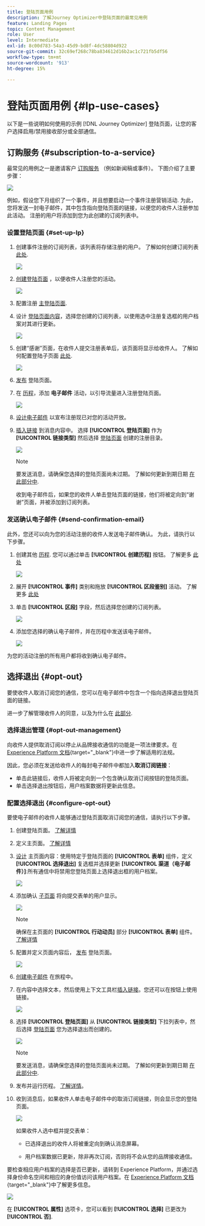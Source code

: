 ```yaml
---
title: 登陆页面用例
description: 了解Journey Optimizer中登陆页面的最常见用例
feature: Landing Pages
topic: Content Management
role: User
level: Intermediate
exl-id: 8c00d783-54a3-45d9-bd8f-4dc58804d922
source-git-commit: 32c69ef268c78ba834612d16b2ac1c721fb5df56
workflow-type: tm+mt
source-wordcount: '913'
ht-degree: 15%

---
```


# 登陆页面用例 {#lp-use-cases}

以下是一些说明如何使用的示例 [!DNL Journey Optimizer] 登陆页面，让您的客户选择启用/禁用接收部分或全部通信。

## 订购服务 {#subscription-to-a-service}

最常见的用例之一是邀请客户 [订购服务](subscription-list.md) （例如新闻稿或事件）。 下图介绍了主要步骤：

![](assets/lp_subscription-uc.png)

例如，假设您下月组织了一个事件，并且想要启动一个事件注册营销活动<!--to keep your customers that are interested updated on that event-->. 为此，您将发送一封电子邮件，其中包含指向登陆页面的链接，以便您的收件人注册参加此活动。 注册的用户将添加到您为此创建的订阅列表中。

### 设置登陆页面 {#set-up-lp}

1. 创建事件注册的订阅列表，该列表将存储注册的用户。 了解如何创建订阅列表 [此处](subscription-list.md#define-subscription-list).

   ![](assets/lp_subscription-uc-list.png)

1. [创建登陆页面](create-lp.md) ，以便收件人注册您的活动。

   ![](assets/lp_create-lp-details.png)

1. 配置注册 [主登陆页面](create-lp.md#configure-primary-page).

1. 设计 [登陆页面内容](design-lp.md)，选择您创建的订阅列表，以使用选中注册复选框的用户档案对其进行更新。

   ![](assets/lp_subscription-uc-lp-list.png)

1. 创建“感谢”页面，在收件人提交注册表单后，该页面将显示给收件人。 了解如何配置登陆子页面 [此处](create-lp.md#configure-subpages).

   ![](assets/lp_subscription-uc-thanks.png)

1. [发布](create-lp.md#publish) 登陆页面。

1. 在 [历程](../building-journeys/journey.md)，添加 **电子邮件** 活动，以引导流量进入注册登陆页面。

   ![](assets/lp_subscription-uc-journey.png)

1. [设计电子邮件](../messages/get-started-content.md) 以宣布注册现已对您的活动开放。

1. [插入链接](../design/message-tracking.md#insert-links) 到消息内容中。 选择 **[!UICONTROL 登陆页面]** 作为 **[!UICONTROL 链接类型]** 然后选择 [登陆页面](create-lp.md#configure-primary-page) 创建的注册目录。

   ![](assets/lp_subscription-uc-link.png)

   >[!NOTE]
   >
   >要发送消息，请确保您选择的登陆页面尚未过期。 了解如何更新到期日期 [在此部分中](create-lp.md#configure-primary-page).

   收到电子邮件后，如果您的收件人单击登陆页面的链接，他们将被定向到“谢谢”页面，并被添加到订阅列表。

### 发送确认电子邮件 {#send-confirmation-email}

此外，您还可以向为您的活动注册的收件人发送电子邮件确认。 为此，请执行以下步骤。

1. 创建其他 [历程](../building-journeys/journey.md). 您可以通过单击 **[!UICONTROL 创建历程]** 按钮。 了解更多 [此处](create-lp.md#configure-primary-page)

   ![](assets/lp_subscription-uc-create-journey.png)

1. 展开 **[!UICONTROL 事件]** 类别和拖放 **[!UICONTROL 区段鉴别]** 活动。 了解更多 [此处](../building-journeys/segment-qualification-events.md)

1. 单击 **[!UICONTROL 区段]** 字段，然后选择您创建的订阅列表。

   ![](assets/lp_subscription-uc-confirm-journey.png)

1. 添加您选择的确认电子邮件，并在历程中发送该电子邮件。

   ![](assets/lp_subscription-uc-confirm-email.png)

为您的活动注册的所有用户都将收到确认电子邮件。

<!--The event registration's subscription list tracks the profiles who registered and you can send them targeted event updates.-->

## 选择退出 {#opt-out}

要使收件人取消订阅您的通信，您可以在电子邮件中包含一个指向选择退出登陆页面的链接。

进一步了解管理收件人的同意，以及为什么在 [此部分](../privacy/opt-out.md).

### 选择退出管理 {#opt-out-management}

向收件人提供取消订阅以停止从品牌接收通信的功能是一项法律要求。在 [Experience Platform 文档](https://experienceleague.adobe.com/docs/experience-platform/privacy/regulations/overview.html?lang=zh-Hans#regulations){target=&quot;_blank&quot;}中进一步了解适用的法规。

因此，您必须在发送给收件人的每封电子邮件中都加入&#x200B;**取消订阅链接**：

* 单击此链接后，收件人将被定向到一个包含确认取消订阅按钮的登陆页面。
* 单击选择退出按钮后，用户档案数据将更新此信息。

### 配置选择退出 {#configure-opt-out}

要使电子邮件的收件人能够通过登陆页面取消订阅您的通信，请执行以下步骤。

1. 创建登陆页面。 [了解详情](create-lp.md)

1. 定义主页面。 [了解详情](create-lp.md#configure-primary-page)

1. [设计](design-lp.md) 主页面内容：使用特定于登陆页面的 **[!UICONTROL 表单]** 组件，定义 **[!UICONTROL 选择退出]** 复选框并选择更新 **[!UICONTROL 渠道（电子邮件）]**:所有通信中将禁用您登陆页面上选择退出框的用户档案。

   ![](assets/lp_opt-out-primary-lp.png)

   <!--You can also build your own landing page and host it on the third-party system of your choice.-->

1. 添加确认 [子页面](create-lp.md#configure-subpages) 将向提交表单的用户显示。

   ![](assets/lp_opt-out-subpage.png)

   >[!NOTE]
   >
   >确保在主页面的 **[!UICONTROL 行动动员]** 部分 **[!UICONTROL 表单]** 组件。 [了解详情](design-lp.md)

1. 配置并定义页面内容后， [发布](create-lp.md#publish) 登陆页面。

   ![](assets/lp_opt-out-publish.png)

1. [创建电子邮件](../messages/get-started-content.md) 在旅程中。

1. 在内容中选择文本，然后使用上下文工具栏[插入链接](../design/message-tracking.md#insert-links)。您还可以在按钮上使用链接。

   ![](assets/lp_opt-out-insert-link.png)

1. 选择 **[!UICONTROL 登陆页面]** 从 **[!UICONTROL 链接类型]** 下拉列表中，然后选择 [登陆页面](create-lp.md#configure-primary-page) 您为选择退出而创建的。

   ![](assets/lp_opt-out-landing-page.png)

   >[!NOTE]
   >
   >要发送消息，请确保您选择的登陆页面尚未过期。 了解如何更新到期日期 [在此部分中](create-lp.md#configure-primary-page).

1. 发布并运行历程。 [了解详情](../building-journeys/journey.md)。

1. 收到消息后，如果收件人单击电子邮件中的取消订阅链接，则会显示您的登陆页面。

   ![](assets/lp_opt-out-submit-form.png)

   如果收件人选中框并提交表单：

   * 已选择退出的收件人将被重定向到确认消息屏幕。

   * 用户档案数据已更新，除非再次订阅，否则将不会从您的品牌接收通信。

要检查相应用户档案的选择是否已更新，请转到 Experience Platform，并通过选择身份命名空间和相应的身份值访问该用户档案。在 [Experience Platform 文档](https://experienceleague.adobe.com/docs/experience-platform/profile/ui/user-guide.html?lang=zh-Hans#getting-started){target=&quot;_blank&quot;}中了解更多信息。

![](assets/lp_opt-out-profile-choice.png)

在 **[!UICONTROL 属性]** 选项卡，您可以看到 **[!UICONTROL 选择]** 已更改为 **[!UICONTROL 否]**.

<!--

### Other ways to opt out

You can also enable your recipients to unsubscribe whithout using landing pages.

* **One-click opt-out**

    You can add a one-click opt-out link into your email content. This will enable your recipients to quickly unsubscribe from your communications, without being redirected to a landing page where they need to confirm opting out. [Learn more](../privacy/opt-out.md#one-click-opt-out-link)

* **Unsubscribe link in header**

    If the recipients' email client supports displaying an unsubscribe link in the email header, emails sent with [!DNL Journey Optimizer] automatically include this link. [Learn more](../privacy/opt-out.md#unsubscribe-header)

////////


## Leverage landing page submission event {#leverage-lp-event}

You can use information that was submitted on a landing page to send communications to your customers. For example, if a user subscribes to a given subscription list, you can leverage that information to send an email recommending other subscription lists to that user.

To do this, you need to create an event containing the landing page submission information and use it in a journey. Follow the steps below.

1. Go to **[!UICONTROL Administration]** > **[!UICONTROL Configurations]**, and in the **[!UICONTROL Events]** section, select **[!UICONTROL Manage]**.

    ![](assets/lp_subscription-uc-configurations.png)

1. The list of events displays. Select **[!UICONTROL Create Event]**.

    ![](assets/lp_subscription-uc-create-event.png)

1. The event configuration pane opens on the right side of the screen. Configure a rule-based unitary event. [Learn more](../event/about-creating.md)

1. Define the schema: select **[!UICONTROL AJO Email Tracking Experience Event Schema v.1]** (available by default in [!DNL Journey Optimizer]).

    ![](assets/lp_subscription-uc-event-schema.png)

1. In the **[!UICONTROL Fields]** section, select the following elements:

    * **[!UICONTROL _experience]** > **[!UICONTROL customerJourneyManagement]** > **[!UICONTROL messageInteraction]** > **[!UICONTROL Interaction Type]**
    
    * **[!UICONTROL _experience]** > **[!UICONTROL customerJourneyManagement]** > **[!UICONTROL messageInteraction]** > **[!UICONTROL Landing Page Details]** > **[!UICONTROL Landing Page ID]**

    ![](assets/lp_subscription-uc-event-fields.png)

1. Click inside the **[!UICONTROL Event ID condition]** field. Using the simple expression editor, define the condition for the **[!UICONTROL Interaction Type]** and **[!UICONTROL Landing Page ID]** fields. This will be used by the system to identify the events that will trigger your journey.

    ![](assets/lp_subscription-uc-event-id-condition.png)

    >[!NOTE]
    >
    >To find the landing page ID, you can insert the landing page as a link into an email and select the source code from the contextual toolbar to display the landing page information.
    >
    >![](assets/lp_subscription-uc-lp-id.png)

1. Save your changes.

1. Create a [journey](../building-journeys/journey.md). You can do it directly from the landing page by clicking the **[!UICONTROL Create journey]** button. Learn more [here](create-lp.md#configure-primary-page)

    ![](assets/lp_subscription-uc-event-create-journey.png)

1. In the journey, unfold the **[!UICONTROL Events]** category and drop the event that you created into the canvas. Learn more [here](../building-journeys/segment-qualification-events.md)

    ![](assets/lp_subscription-uc-journey-event.png)

1. Unfold the **[!UICONTROL Actions]** category and drop an email action into the canvas.

    ![](assets/lp_subscription-uc-journey-email.png)

///How do you use the information from the event to send an email to the users? -->
